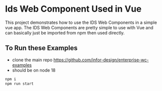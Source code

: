 # Ids Web Component Used in Vue

This project demonstrates how to use the IDS Web Components in a simple vue app. The IDS Web Components are pretty simple to use with Vue and can basically just be imported from npm then used directly.

## To Run these Examples

- clone the main repo https://github.com/infor-design/enterprise-wc-examples
- should be on node 18

```sh
npm i
npm run start
```
